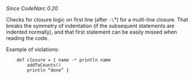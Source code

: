 *Since CodeNarc 0.20*

Checks for closure logic on first line (after `-\`\*) for a multi-line
closure. That breaks the symmetry of indentation (if the subsequent
statements are indented normally), and that first statement can be
easily missed when reading the code.

Example of violations:

        def closure = { name -* println name
            addToCounts()
            println “done” }
